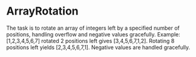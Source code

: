 # ArrayRotation
The task is to rotate an array of integers left by a specified number of positions, handling overflow and negative values gracefully. Example: [1,2,3,4,5,6,7] rotated 2 positions left gives [3,4,5,6,7,1,2]. Rotating 8 positions left yields [2,3,4,5,6,7,1]. Negative values are handled gracefully.
